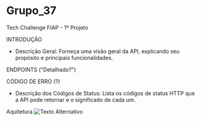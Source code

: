 # Grupo_37
Tech Challenge FIAP - 1º Projeto


INTRODUÇÃO
  - Descrição Geral: Forneça uma visão geral da API, explicando seu propósito e principais funcionalidades.

ENDPOINTS ("Detalhado?")

CÓDIGO DE ERRO (?)
- Descrição dos Códigos de Status: Lista os códigos de status HTTP que a API pode retornar e o significado de cada um.

Aquitetura
![Texto Alternativo](https://viewer.diagrams.net/?tags=%7B%7D&highlight=0000ff&edit=_blank&layers=1&nav=1&title=C%C3%B3pia%20do%20ArquiteturaGrupo37.drawio.png#R1VffT9tADP5r%2BkiVn6U8rqHAJCYhFWmwl%2BnamOTGJc4uDmn563fXXJqkYSVMdGMvVfzZ8Z2%2Fz3aVkRsk60vJsvgLhiBGjhWuR%2B75yHGmU0v9amBTAd7EAJHkYQXZDbDgz2DAOqzgIeSdQEIUxLMuuMI0hRV1MCYllt2wBxTdUzMWQQ9YrJjoo195SLEpyzlt8CvgUVyfbE%2FOKk%2FC6mBTSR6zEMsW5M5HbiARqXpK1gEIzV3NS%2FXexW%2B8u4tJSGnIC7NveOKW0%2FBncH%2F7GC9ocVVmJ665G23qgiFU9RsTJcUYYcrEvEFnEos0BJ3VUlYTc42YKdBW4A8g2hgxWUGooJgSYbz9m5ticizkCg5ct%2B4AJiOgA3FOFadraR1geLkETIDkRgVIEIz4U1drZlom2sU1rKoHQ%2BwbSDZ5n5gozEnzwOkRjwUJnkKwa2TNbsjyeEf1E0jiqjWv2RLEDeacOKbKt0QiTFoBnwSPtIO0IDNmrJWiG2RXCtWUmT4%2FWUd6fMeszN0xrBRXswcuRIAC5fZ67oU%2F9V1P4Sow5CpV7UsxhUOi6kvB%2BqAMxuvWQ292hX3qV3bZTJ43GRswbo2dbx1JOqcn3aI%2FMh9HudztCze3fMdzjyqc5%2BwLZ%2FWE852XhJscS7jJ%2F7XYvIGLzf9Qi83rTUeP9bpN2Yp0083KmBMsMrZlo1SdO5DB4c1oD2hGz%2FqLrei%2FztKr%2B6FF0cBVkZPER9ib9b3VYFmz%2BYXz0jJ5LiSMI07fJWT6Oqh4eBd1nAE73n9BnaNt%2BNN%2FsShgzemu9XyvU6n9WFnna5N5a2xaxg1IrsrWAldYqii4axutTNpsUm2tTdvaT%2Fbn28sfuL3sD7W9znpzefn5ttcNqq%2BpK15v1PYnMuFhWPUJ5PyZLbepNMMZ8pS2ZfizkX%2Buc6nWyKsusYcM7fv9Zzu23xnE3XfKK2vSffsgKrP5zNn6Wt%2BK7vwX)


